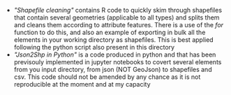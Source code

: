 - *"Shapefile cleaning"* contains R code to quickly skim through shapefiles that contain several geometries (applicable to all types) and splits them and cleans them according to attribute features. There is a use of the *for* function to do this, and also an example of exporting in bulk all the elements in your working directory as shapefiles. This is best applied following the python script also present in this directory
- *"Json2Shp in Python"* is a code produced in python and that has been previsouly implemented in jupyter notebooks to covert several elements from you input directory, from json (NOT GeoJson) to shapefiles and csv. This code should not be amended by any chance as it is not reproducible at the moment and at my capacity
